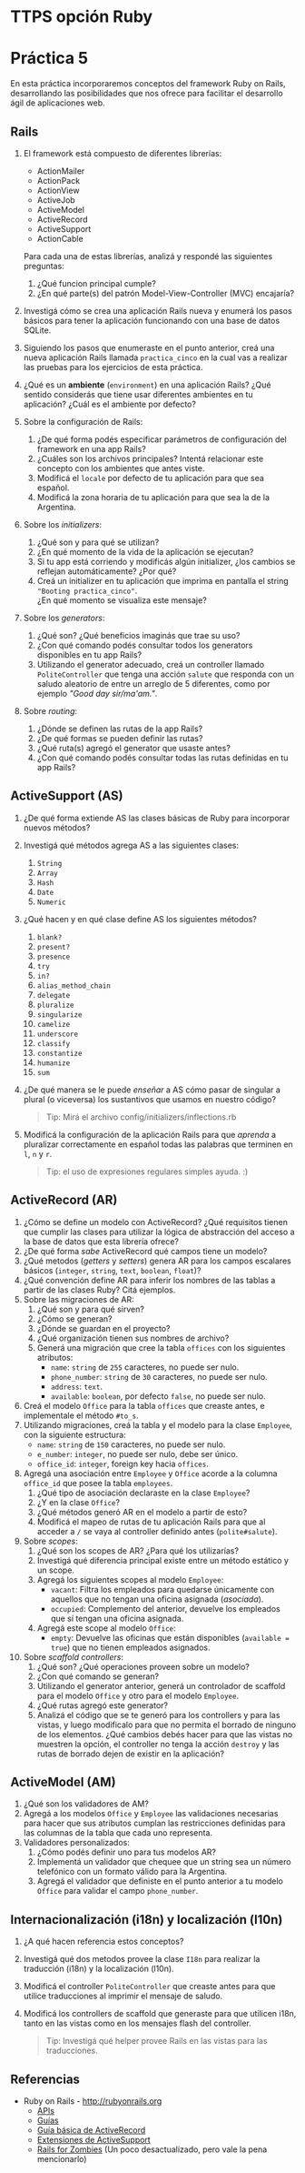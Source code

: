 # TTPS opción Ruby

# Práctica 5

En esta práctica incorporaremos conceptos del framework Ruby on Rails, desarrollando las posibilidades que nos ofrece
para facilitar el desarrollo ágil de aplicaciones web.

## Rails

1. El framework está compuesto de diferentes librerías:
   * ActionMailer
   * ActionPack
   * ActionView
   * ActiveJob
   * ActiveModel
   * ActiveRecord
   * ActiveSupport
   * ActionCable

   Para cada una de estas librerías, analizá y respondé las siguientes preguntas:

   1. ¿Qué funcion principal cumple?
   2. ¿En qué parte(s) del patrón Model-View-Controller (MVC) encajaría?
2. Investigá cómo se crea una aplicación Rails nueva y enumerá los pasos básicos para tener la aplicación funcionando con una
   base de datos SQLite.
3. Siguiendo los pasos que enumeraste en el punto anterior, creá una nueva aplicación Rails llamada `practica_cinco`
   en la cual vas a realizar las pruebas para los ejercicios de esta práctica.
4. ¿Qué es un **ambiente** (`environment`) en una aplicación Rails? ¿Qué sentido considerás que tiene usar diferentes
   ambientes en tu aplicación? ¿Cuál es el ambiente por defecto?
5. Sobre la configuración de Rails:
   1. ¿De qué forma podés especificar parámetros de configuración del framework en una app Rails?
   2. ¿Cuáles son los archivos principales? Intentá relacionar este concepto con los ambientes que antes viste.
   3. Modificá el `locale` por defecto de tu aplicación para que sea español.
   4. Modificá la zona horaria de tu aplicación para que sea la de la Argentina.
6. Sobre los *initializers*:
   1. ¿Qué son y para qué se utilizan?
   2. ¿En qué momento de la vida de la aplicación se ejecutan?
   3. Si tu app está corriendo y modificás algún initializer, ¿los cambios se reflejan automáticamente? ¿Por qué?
   4. Creá un initializer en tu aplicación que imprima en pantalla el string `"Booting practica_cinco"`.  
      ¿En qué momento se visualiza este mensaje?
7. Sobre los *generators*:
   1. ¿Qué son? ¿Qué beneficios imaginás que trae su uso?
   2. ¿Con qué comando podés consultar todos los generators disponibles en tu app Rails?
   3. Utilizando el generator adecuado, creá un controller llamado `PoliteController` que tenga una acción `salute` que
      responda con un saludo aleatorio de entre un arreglo de 5 diferentes, como por ejemplo *"Good day sir/ma'am."*.
8. Sobre *routing*:
   1. ¿Dónde se definen las rutas de la app Rails?
   2. ¿De qué formas se pueden definir las rutas?
   3. ¿Qué ruta(s) agregó el generator que usaste antes?
   4. ¿Con qué comando podés consultar todas las rutas definidas en tu app Rails?

## ActiveSupport (AS)

1. ¿De qué forma extiende AS las clases básicas de Ruby para incorporar nuevos métodos?
2. Investigá qué métodos agrega AS a las siguientes clases:
   1. `String`
   2. `Array`
   3. `Hash`
   4. `Date`
   5. `Numeric`
3. ¿Qué hacen y en qué clase define AS los siguientes métodos?
   1. `blank?`
   2. `present?`
   3. `presence`
   4. `try`
   5. `in?`
   6. `alias_method_chain`
   7. `delegate`
   8. `pluralize`
   9. `singularize`
   10. `camelize`
   11. `underscore`
   12. `classify`
   13. `constantize`
   14. `humanize`
   15. `sum`
4. ¿De qué manera se le puede *enseñar* a AS cómo pasar de singular a plural (o viceversa) los sustantivos que usamos
   en nuestro código?

   > Tip: Mirá el archivo config/initializers/inflections.rb

5. Modificá la configuración de la aplicación Rails para que *aprenda* a pluralizar correctamente en español todas las
   palabras que terminen en `l`, `n` y `r`.

   > Tip: el uso de expresiones regulares simples ayuda. :)

## ActiveRecord (AR)

1. ¿Cómo se define un modelo con ActiveRecord? ¿Qué requisitos tienen que cumplir las clases para utilizar la lógica de
   abstracción del acceso a la base de datos que esta librería ofrece?
2. ¿De qué forma *sabe* ActiveRecord qué campos tiene un modelo?
3. ¿Qué metodos (*getters* y *setters*) genera AR para los campos escalares básicos (`integer`, `string`, `text`, `boolean`, `float`)?
4. ¿Qué convención define AR para inferir los nombres de las tablas a partir de las clases Ruby? Citá ejemplos.
5. Sobre las migraciones de AR:
   1. ¿Qué son y para qué sirven?
   2. ¿Cómo se generan?
   3. ¿Dónde se guardan en el proyecto?
   4. ¿Qué organización tienen sus nombres de archivo?
   5. Generá una migración que cree la tabla `offices` con los siguientes atributos:
      * `name`: `string` de `255` caracteres, no puede ser nulo.
      * `phone_number`: `string` de `30` caracteres, no puede ser nulo.
      * `address`: `text`.
      * `available`: `boolean`, por defecto `false`, no puede ser nulo.
5. Creá el modelo `Office` para la tabla `offices` que creaste antes, e implementale el método `#to_s`.
6. Utilizando migraciones, creá la tabla y el modelo para la clase `Employee`, con la siguiente estructura:
   * `name`: `string` de `150` caracteres, no puede ser nulo.
   * `e_number`: `integer`, no puede ser nulo, debe ser único.
   * `office_id`: `integer`, foreign key hacia `offices`.
7. Agregá una asociación entre `Employee` y `Office` acorde a la columna `office_id` que posee la tabla `employees`.
   1. ¿Qué tipo de asociación declaraste en la clase `Employee`?
   2. ¿Y en la clase `Office`?
   3. ¿Qué métodos generó AR en el modelo a partir de esto?
   4. Modificá el mapeo de rutas de tu aplicación Rails para que al acceder a `/` se vaya al controller definido antes (`polite#salute`).
8. Sobre *scopes*:
   1. ¿Qué son los scopes de AR? ¿Para qué los utilizarías?
   2. Investigá qué diferencia principal existe entre un método estático y un scope.
   3. Agregá los siguientes scopes al modelo `Employee`:
      * `vacant`: Filtra los empleados para quedarse únicamente con aquellos que no tengan una oficina asignada (*asociada*).
      * `occupied`: Complemento del anterior, devuelve los empleados que sí tengan una oficina asignada.
   4. Agregá este scope al modelo `Office`:
      * `empty`: Devuelve las oficinas que están disponibles (`available = true`) que no tienen empleados asignados.
9. Sobre *scaffold controllers*:
   1. ¿Qué son? ¿Qué operaciones proveen sobre un modelo?
   2. ¿Con qué comando se generan?
   3. Utilizando el generator anterior, generá un controlador de scaffold para el modelo `Office` y otro para el modelo
      `Employee`.
   4. ¿Qué rutas agregó este generator?
   5. Analizá el código que se te generó para los controllers y para las vistas, y luego modificalo para que no permita
      el borrado de ninguno de los elementos. ¿Qué cambios debés hacer para que las vistas no muestren la opción, el
      controller no tenga la acción `destroy` y las rutas de borrado dejen de existir en la aplicación?

## ActiveModel (AM)

1. ¿Qué son los validadores de AM?
2. Agregá a los modelos `Office` y `Employee` las validaciones necesarias para hacer que sus atributos cumplan las
   restricciones definidas para las columnas de la tabla que cada uno representa.
3. Validadores personalizados:
    1. ¿Cómo podés definir uno para tus modelos AR?
    2. Implementá un validador que chequee que un string sea un número telefónico con un formato válido para la
       Argentina.
    3. Agregá el validador que definiste en el punto anterior a tu modelo `Office` para validar el campo `phone_number`.

## Internacionalización (i18n) y localización (l10n)

1. ¿A qué hacen referencia estos conceptos?
2. Investigá qué dos metodos provee la clase `I18n` para realizar la traducción (i18n) y la localización (l10n).
3. Modificá el controller `PoliteController` que creaste antes para que utilice traducciones al imprimir el mensaje
   de saludo.
4. Modificá los controllers de scaffold que generaste para que utilicen i18n, tanto en las vistas como en los mensajes
   flash del controller.

   > Tip: Investigá qué helper provee Rails en las vistas para las traducciones.

## Referencias

* Ruby on Rails - http://rubyonrails.org
  * [APIs](http://api.rubyonrails.org/)
  * [Guías](http://guides.rubyonrails.org/)
  * [Guía básica de ActiveRecord](http://guides.rubyonrails.org/active_record_basics.html)
  * [Extensiones de ActiveSupport](http://guides.rubyonrails.org/active_support_core_extensions.html)
  * [Rails for Zombies](http://railsforzombies.org/) (Un poco desactualizado, pero vale la pena mencionarlo)
